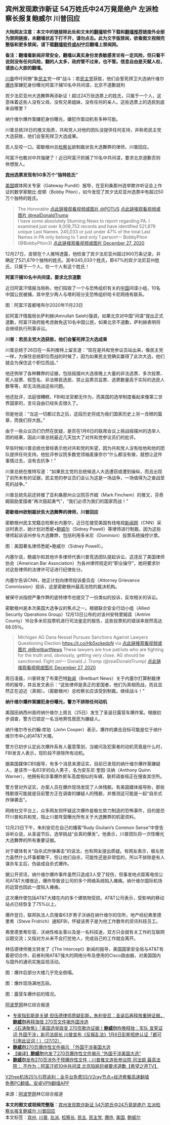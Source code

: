  <h2>宾州发现欺诈新证 54万姓氏中24万竟是绝户 左派检察长报复鲍威尔 川普回应</h2> <p class="notice"><b>大陆网友注意：本文中的链接除此处和文末的<a href="https://github.com/bannedbook/fanqiang" >翻墙</a>软件下载和<a href="https://github.com/killgcd/justmysocks/blob/master/README.md">翻墙推荐</a>链接外全部为禁网链接，未翻墙状态下打不开，请勿点击。此为文字版禁闻，欲看图文视频完整版和更多禁闻，请下载<a href="https://github.com/bannedbook/fanqiang">翻墙软件或APP</a>后翻墙上禁闻网。</p><p>备注：翻墙看新闻非常安全，翻墙以真实身份发表敏感言论有一定风险，但只看不说则没有任何风险，翻的人太多，政府管不过来，也不管。信息自由是天赋人权，请放心大胆的翻墙。</b></p>  <div class="entry"> <p id="summary"><a href="https://www.bannedbook.org/bnews/tag/%e5%b7%9d%e6%99%ae/" class="st_tag internal_tag" rel="tag" title="标签 川普 下的日志">川普</a>呼吁同僚&#8221;象<a href="https://www.bannedbook.org/bnews/tag/%e6%b0%91%e4%b8%bb/" class="st_tag internal_tag" rel="tag" title="标签 民主 下的日志">民主</a>党一样”战斗：若<a href="https://www.bannedbook.org/bnews/tag/%e6%b0%91%e4%b8%bb%e5%85%9a/" class="st_tag internal_tag" rel="tag" title="标签 民主党 下的日志">民主党</a>获胜，他们会誓死捍卫大选纳什维尔<a href="https://www.bannedbook.org/bnews/tag/%e7%88%86%e7%82%b8/" class="st_tag internal_tag" rel="tag" title="标签 爆炸 下的日志">爆炸</a>案嫌犯身份曝光阿富汗捕10名中共间谍，北京不道歉就判</p> <p>宾夕法尼亚州大选舞弊再添新证！超过24万张选票上的姓氏，只属于一个人，这意味着这些人没有父母，没有兄弟姐妹，没有任何的亲人。这些选票上的选民到底来自哪里？</p> <p>纳什维尔爆炸案嫌犯身份曝光，嫌犯作案动机有多种可能。</p> <p>川普总统26日的推文指责，共和党人对他的团队没提供任何支持，并称若民主党大选获胜，他们会誓死捍卫大选成果。</p> <p>恶人反咬一口。密歇根州总<a href="https://www.bannedbook.org/bnews/tag/%E6%A3%80%E5%AF%9F%E9%95%BF/" class="st_tag internal_tag" rel="tag" title="标签 检察长 下的日志">检察长</a>欲制裁状告大选舞弊的律师，川普回应。</p> <p>阿富汗也敢对中共强硬了！近日阿富汗抓捕了10名中共间谍，要求北京道歉否则休想放人。</p> <p><strong><a href="https://www.bannedbook.org/bnews/tag/%E5%AE%BE%E5%B7%9E/" class="st_tag internal_tag" rel="tag" title="标签 宾州 下的日志">宾州</a>选票发现有50多万个“独特姓氏”</strong></p> <p><a href="https://www.bannedbook.org/bnews/tag/%e7%be%8e%e5%9b%bd/" class="st_tag internal_tag" rel="tag" title="标签 美国 下的日志">美国</a>媒体网关专家（Gateway Pundit）报导，在亚利桑那州选举欺诈听证会上作证的数学家鲍比·皮顿（Bobby Piton），如今发现了宾夕法尼亚州选票中有超过50万个独特的姓氏。</p> <blockquote><p>The Honorable <a href="https://twitter.com/POTUS?ref_src=twsrc%5Etfw">点此链接观看视频或图片 @POTUS</a> <a href="https://twitter.com/realDonaldTrump?ref_src=twsrc%5Etfw">点此链接观看视频或图片 @realDonaldTrump</a><br />I have some absolutely Stunning News to report regarding PA. I examined just over 9,008,753 records and have identified 521,879 unique Last Names. 245,033 or just under 47% of the total Last Names in PA only belong to 1 and only 1 person!— BobbyPiton (@BobbyPiton3) <a href="https://twitter.com/BobbyPiton3/status/1342996474972540928?ref_src=twsrc%5Etfw">点此链接观看视频或图片 December 27, 2020</a></p></blockquote> <p>12月27日，皮顿在个人推特透露，他检查了宾夕法尼亚州超过900万条记录，并确定了521,879个独特的姓氏。其中245,033个姓氏，即47%的宾夕法尼亚州姓氏，只属于一个人，仅一个人有这个姓氏！</p> <p><strong>阿富汗捕10名中共间谍，要求北京道歉</strong></p> <p>近日阿富汗情报当局称，他们捣毁了一个与恐怖组织有关的<span class='wp_keywordlink_affiliate'><a href="https://www.bannedbook.org/" title="中国" target="_blank">中国</a></span>间谍小组，10名中国公民被捕，其中至少两人与塔利班分支恐怖组织哈卡尼网络有联系。</p>  <p>图：阿富汗首都喀布尔2020年11月23日</p> <p>前阿富汗情报局长萨利赫(Amrullah Saleh)强调，如果北京对中国“间谍”提出正式道歉，阿富汗政府能考虑赦免这10名中国公民，如果北京不道歉，萨利赫表明将会继续执行刑事诉讼。</p> <p><strong>川普：若民主党大选获胜，他们会誓死捍卫大选成果</strong></p> <p>川普总统于26日在一系列推特上留言道：“现在是共和党参议员站出来，像民主党一样，为保住总统职位而战的时候了，因为如果民主党确实赢得了此次大选，他们就会为保住这个职位而战。”</p> <p>他还例举了各种舞弊的证据，包括摇摆州大选夜晚上大量的非法选票、多次投票、死人投票、假签名、非法移民选民、禁止监票员监票、选票数量高于实际的选民人数等等，却无法挑战这些问题。</p> <p>他还批评，法庭很糟糕，FBI和法官都无作为，而美国的选举制度看起来像第三世界国家的，言论自由已经失去很久了。</p> <p>但是他说：“当这一切都过去之后，这段历史将成为我们国家历史上另一丑陋的篇章，而我们将大胜。”</p> <p>由于一些众议员们仍然在犹疑，是否在1月6日的联席会议上挑战摇摆州的选举人团的结果，因此川普总统最近几天加大了对共和党参议员们的批评。</p> <p>早些时候川普总统也曾经表示他对共和党的失望，因为共和党人没有给他和他的团队提供任何支持。他批评参议院多数党领袖麦康奈尔“什么都没有做，就想让这件事情过去，没有去抗争！”</p> <p>川普总统在推特写道：“如果民主党的总统候选人大选遭窃或遭到操纵，而且出现了前所未有的证据，民主党的参议员们会认为这是一场战争，一场值得为之奋战至死的战争。”</p> <p>川普总统先前还转推了亚利桑那州众议院芬齐姆（Mark Finchem）的推文，芬奇姆鼓励爱国者“再次鼓起勇气”，“我们必须为我们的国家而战！”</p> <p><strong>密歇根州欲制裁状告大选舞弊的律师，川普回应</strong></p>  <p>密歇根州民主党籍总检察长内塞尔，近日在接受美国有线电视<span class='wp_keywordlink_affiliate'><a href="https://www.bannedbook.org/" title="新闻网">新闻网</a></span>（CNN）采访时表示，她计划对悉妮•<a href="https://www.bannedbook.org/bnews/tag/%e9%b2%8d%e5%a8%81%e5%b0%94/" class="st_tag internal_tag" rel="tag" title="标签 鲍威尔 下的日志">鲍威尔</a>（Sidney Powell）等律师进行制裁，因为这些律师起诉该州参与大选舞弊，包括利用多米尼（Dominion）投票系统操控计票。</p> <p>图：美国著名律师悉妮•鲍威尔（Sidney Powell）。</p> <p>内塞尔说，鲍威尔和其他许多律师代表川普竞选团队提起诉讼，这违反了美国律师协会（American Bar Association）为各州律师规定的“职业操守”，她将要求针对这些律师的法律许可证进行纪律处分。</p> <p>内塞尔告诉CNN，她正计划向律师投诉委员会（Attorney Grievance Commission）投诉，这是密歇根州最高法院的裁决机构。</p> <p>被保守派指控严重作弊的底特律市也提交了一份类似的投诉，反攻相关的诉讼。</p> <p>密歇根州是本次美国大选争议的焦点之一。根据联合安全行动小组（Allied Security Operations Group）12月13日公布的对该州安特里姆县（Antrim County）16台多米尼投票机进行司法鉴定的报告，这些投票机的错误率居然高达68.05％。</p> <blockquote><p>Michigan AG Dana Nessel Pursues Sanctions Against Lawyers Questioning Election <a href="https://t.co/Hb5xckedoN">https://t.co/Hb5xckedoN</a> via <a href="https://twitter.com/BreitbartNews?ref_src=twsrc%5Etfw">点此链接观看视频或图片 @BreitbartNews</a> These lawyers are true patriots who are fighting for the truth and, obviously, getting very close. AG should be sanctioned. Fight on!— Donald J. Trump (@realDonaldTrump) <a href="https://twitter.com/realDonaldTrump/status/1343066231222448130?ref_src=twsrc%5Etfw">点此链接观看视频或图片 December 27, 2020</a></p></blockquote> <p>周日凌晨，川普转发了布莱巴特<span class='wp_keywordlink_affiliate'><a href="https://www.bannedbook.org/" title="新闻">新闻</a></span>（Breitbart News）关于内塞尔打算制裁律师的报导，并且发文表示：“这些律师是真正的爱国者，他们为真相而战，而且显然正在迫近（真相）。（密歇根州）总检察长应该受到制裁。继续战斗！”</p> <p><strong>纳什维尔爆炸案嫌犯身份曝光，警方不排除任何动机</strong></p> <p>美国田纳西州首府纳什维尔上周五（25日）发生了圣诞日露营车爆炸案。根据初步调查，警方已锁定一名当地男性居民为嫌疑人。</p> <p>纳什维尔市长约翰·库珀（John Cooper）表示，爆炸的袭击目标可能是位于纳什维尔市中心的AT&amp;T大楼。</p> <p>警方已初步认定此次爆炸系有人蓄意策划，当被问及犯案者的动机究竟是什么时，FBI发言人表示，现阶段不排除所有动机。</p>  <p>据美国媒体CBS报导，有多个消息来源证实，目前已发现的纳什维尔爆炸案嫌疑人，是该市一名63岁的白人男子，名为安东尼·奎因·沃纳（Anthony Quinn Warner），他拥有和涉事爆炸房车高度相似的车辆，联邦调查局正在搜查其住所。</p> <p>警方曾对外证实，办案人员在爆炸现场发现了人体残骸。有美国媒体报导称，那些残骸很可能就是目前警方正在调查的嫌疑人的残骸，并推测这可能是一起“自杀式炸弹袭击”。</p> <p>网络社交平台上，众多网友则怀疑这次爆炸是极左势力制造的恐怖事件，目的是恐吓川普和共和党，阻止川普阵营曝光所有关于大选舞弊的机密资料。</p> <p>12月23日下午，朱利安尼在自己的播客“Rudy Giuliani’s Common Sense”中曾告诉听众说，从圣诞节后，选举挑战“会真的爆发”。他表示，川普团队将一次性曝光大选舞弊的所有重要证据。</p> <p>对于媒体有关“自杀式炸弹袭击”的说法，也有网友提出质疑。有网友表示，极左势力虽然什么坏事都敢干，但让他们自杀，可能性还是非常低的，所以不排除是有人谋杀车主后，伪装成自杀式爆炸。</p> <p>据公开资讯，纳什维尔爆炸事件虽然只造成3人受了轻伤，但事发地点距离电信公司AT&amp;T大楼很近，爆炸导致该公司的多个网络系统陷入瘫痪。纳什维尔国际机场的运营也因此一度陷入瘫痪。</p> <p>这次爆炸使包括AT&amp;T大楼在内的多个建筑物受损。AT&amp;T公司表示，受影响的移动站点已经恢复了75%以上。</p> <p>爆炸翌日，联邦执法人员搜查63岁男子沃纳在纳什维尔的住所，地产经纪弗里德里希（Steve Fridrich）通知FBI，怀疑该男子是为他工作数年的资讯科技员工。</p> <p>弗里德里希形容，沃纳性格友善以及是一名科技迷，双方只会就有关工作的互联网议题交流；又指对方从来不会打扰他人，完成自己的工作就会离开。</p> <p>林伍德律师推文转发了《The Intercept》新闻的报导，美国国家安全局与AT&amp;T有着密切合作，前者利用AT&amp;T强大的网络分布及使用的Cisco路由器，对美国国内与国外的通讯实施监视活动。</p> <p>图：爆炸后部分大楼几乎完全倒塌。</p> <p>图：爆炸现场满地瓦砾。</p>  <p>图：露营车爆炸前的情况。</p> <p><span class='wp_keywordlink_affiliate'><a href="https://www.aboluowang.com/" title="阿波罗网" target="_blank">阿波罗网</a></span>林亿综合报道</p> <ul class='op-related-articles' title='相关阅读'> <li><a href='https://www.bannedbook.org/bnews/bannedvideo/20201228/1456508.html' target='_blank'>专家指彭斯是关键 但伍德律师质疑彭斯，朱利安尼：圣诞后再释放重磅证据，<b>鲍威尔</b>再释海怪 270页文件揭外国涉选</a></li> <li><a href='https://www.bannedbook.org/bnews/bannedvideo/20201228/1456136.html' target='_blank'>《石涛聚焦》「美国选举政变 270页欺诈证据！<b>鲍威尔</b>昨晚释放：军队 宣誓证词 外国干涉」新司法部长 川普宣布《反叛乱法》1月6日彭斯拒绝认证「都可引用此证词！）（27/12）</a></li> <li><a href='https://www.bannedbook.org/bnews/taiwannews/20201228/1456109.html' target='_blank'><b>鲍威尔</b>270页爆炸性文件揭示 「外国干涉美国大选</a></li> <li><a href='https://www.bannedbook.org/bnews/bannedvideo/20201228/1456106.html' target='_blank'>【编译】<b>鲍威尔</b>也发了270页爆炸性文件揭示 “外国干涉美国大选”</a></li> <li><a href='https://www.bannedbook.org/bnews/cbnews/20201227/1456010.html' target='_blank'><b>鲍威尔</b>发布270页涉外干预爆炸性文件；川普推文连批参议院 司法部 最高法院： 不作为；阿富汗抓10中共间谍 北京陷尴尬被要求道歉【希望之声TV】</a></li> </ul> <p class="texttj"> <a href="https://www.bannedbook.org/forum23/topic22702.html" target="_blank">V2free机场25%引荐返利：全平台免费SS/V2ray节点+经济套餐高速翻墙</a><br/> <a href="https://github.com/bannedbook/fanqiang/wiki/%E7%A6%81%E9%97%BB%E7%BD%91%E5%AE%89%E5%8D%93%E7%BF%BB%E5%A2%99%E6%96%B0%E9%97%BBAPP" target="_blank">免费PC翻墙、安卓VPN翻墙APP</a></p><p> 来源：<a href="https://www.aboluowang.com/2020/1228/1539192.html" target="_blank">阿波罗网</a>林亿综合报道 </p><a name='sharetosocial'></a>       <div><b>本文的图文或视频完整版</b>：<a href='https://www.bannedbook.org/bnews/topimagenews/20201228/1456590.html'>宾州发现欺诈新证 54万姓氏中24万竟是绝户 左派检察长报复鲍威尔 川普回应</a></div>  </div><!--END ENTRY--> <div class="postfooter"> <div>本文标签：<a href="https://www.bannedbook.org/bnews/tag/%E5%AE%BE%E5%B7%9E/" rel="tag">宾州</a>, <a href="https://www.bannedbook.org/bnews/tag/%e5%b7%9d%e6%99%ae/" rel="tag">川普</a>, <a href="https://www.bannedbook.org/bnews/tag/%e5%b7%a6%e6%b4%be/" rel="tag">左派</a>, <a href="https://www.bannedbook.org/bnews/tag/%E6%A3%80%E5%AF%9F%E9%95%BF/" rel="tag">检察长</a>, <a href="https://www.bannedbook.org/bnews/tag/%e6%b0%91%e4%b8%bb/" rel="tag">民主</a>, <a href="https://www.bannedbook.org/bnews/tag/%e6%b0%91%e4%b8%bb%e5%85%9a/" rel="tag">民主党</a>, <a href="https://www.bannedbook.org/bnews/tag/%e7%88%86%e7%82%b8/" rel="tag">爆炸</a>, <a href="https://www.bannedbook.org/bnews/tag/%e7%be%8e%e5%9b%bd/" rel="tag">美国</a>, <a href="https://www.bannedbook.org/bnews/tag/%e9%b2%8d%e5%a8%81%e5%b0%94/" rel="tag">鲍威尔</a></div>  </div><!--END POSTFOOTER--> 